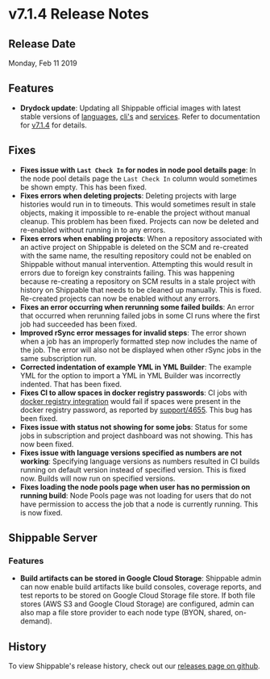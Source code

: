 # v7.1.4 Release Notes

## Release Date

Monday, Feb 11 2019

## Features

  - **Drydock update**: Updating all Shippable official images with latest stable versions of [languages](http://docs.shippable.com/platform/runtime/machine-image/language-versions/), [cli's](http://docs.shippable.com/platform/runtime/machine-image/cli-versions/) and [services](http://docs.shippable.com/platform/runtime/machine-image/services-versions/). Refer to documentation
    for [v7.1.4](http://docs.shippable.com/platform/runtime/machine-image/ami-v714/) for details.

## Fixes

- **Fixes issue with `Last Check In` for nodes in node pool details page**: In the node pool details page the `Last Check In` column would sometimes be shown empty. This has been fixed.
- **Fixes errors when deleting projects**: Deleting projects with large histories would run in to timeouts. This would sometimes result in stale objects, making it impossible to re-enable the project without manual cleanup. This problem has been fixed. Projects can now be deleted and re-enabled without running in to any errors.
- **Fixes errors when enabling projects**: When a repository associated with an active project on Shippable is deleted on the SCM and re-created with the same name, the resulting repository could not be enabled on Shippable without manual intervention. Attempting this would result in errors due to foreign key constraints failing. This was happening because re-creating a repository on SCM results in a stale project with history on Shippable that needs to be cleaned up manually. This is fixed. Re-created projects can now be enabled without any errors.
- **Fixes an error occurring when rerunning some failed builds**: An error that occurred when rerunning failed jobs in some CI runs where the first job had succeeded has been fixed.
- **Improved rSync error messages for invalid steps**: The error shown when a job has an improperly formatted step now includes the name of the job. The error will also not be displayed when other rSync jobs in the same subscription run.
- **Corrected indentation of example YML in YML Builder**: The example YML for the option to import a YML in YML Builder was incorrectly indented. That has been fixed.
- **Fixes CI to allow spaces in docker registry passwords**: CI jobs with [docker registry integration](http://docs.shippable.com/platform/integration/dockerRegistryLogin/) would fail if spaces were present in the docker registry password, as reported by [support/4655](https://github.com/Shippable/support/issues/4655). This bug has been fixed.
- **Fixes issue with status not showing for some jobs**: Status for some jobs in subscription and project dashboard was not showing. This has now been fixed.
- **Fixes issue with language versions specified as numbers are not working**: Specifying language versions as numbers resulted in CI builds running on default version instead of specified version. This is fixed now. Builds will now run on specified versions.
- **Fixes loading the node pools page when user has no permission on running build**: Node Pools page was not loading for users that do not have permission to access the job that a node is currently running. This is now fixed. 

## Shippable Server

### Features

- **Build artifacts can be stored in Google Cloud Storage**: Shippable admin can now enable build artifacts like build consoles, coverage reports, and test reports to be stored on Google Cloud Storage file store. If both file stores (AWS S3 and Google Cloud Storage) are configured, admin can also map a file store provider to each node type (BYON, shared, on-demand).


## History

To view Shippable's release history, check out our [releases page on github](https://github.com/Shippable/admiral/releases).
